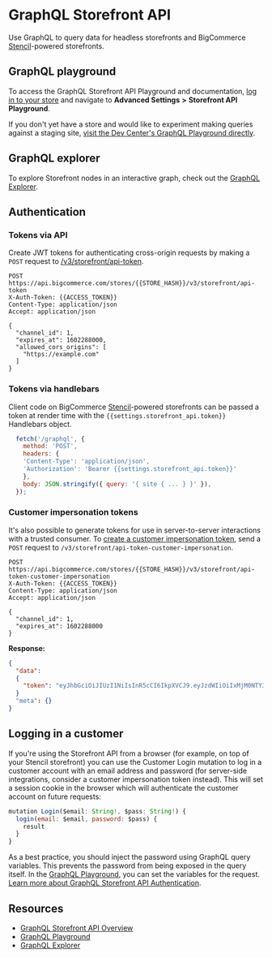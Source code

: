 # GraphQL Storefront API

Use GraphQL to query data for headless storefronts and BigCommerce [Stencil](/stencil-docs/getting-started/about-stencil)-powered storefronts.

## GraphQL playground

To access the GraphQL Storefront API Playground and documentation, [log in to your store](https://login.bigcommerce.com/deep-links/manage) and navigate to **Advanced Settings** **>** **Storefront API Playground**.

If you don't yet have a store and would like to experiment making queries against a staging site, [visit the Dev Center's GraphQL Playground directly](/graphql-playground).


## GraphQL explorer

To explore Storefront nodes in an interactive graph, check out the [GraphQL Explorer](/graphql-explorer).

## Authentication

### Tokens via API

Create JWT tokens for authenticating cross-origin requests by making a `POST` request to [/v3/storefront/api-token](/api-reference/storefront/graphql-api-tokens/api-token/createtoken).

```http
POST https://api.bigcommerce.com/stores/{{STORE_HASH}}/v3/storefront/api-token
X-Auth-Token: {{ACCESS_TOKEN}}
Content-Type: application/json
Accept: application/json

{
  "channel_id": 1,
  "expires_at": 1602288000,
  "allowed_cors_origins": [
    "https://example.com"
  ]
}
```


### Tokens via handlebars

Client code on BigCommerce [Stencil](/stencil-docs/getting-started/about-stencil)-powered storefronts can be passed a token at render time with the `{{settings.storefront_api.token}}` Handlebars object.

```js
  fetch('/graphql', {
    method: 'POST',
    headers: {
    'Content-Type': 'application/json',
    'Authorization': 'Bearer {{settings.storefront_api.token}}'
    },
    body: JSON.stringify({ query: '{ site { ... } }' }),
  });
```

### Customer impersonation tokens

It's also possible to generate tokens for use in server-to-server interactions with a trusted consumer. To [create a customer impersonation token](/api-reference/store-management/tokens/customer-impersonation-token/createtokenwithcustomerimpersonation), send a `POST` request to `/v3/storefront/api-token-customer-impersonation`.

```http
POST https://api.bigcommerce.com/stores/{{STORE_HASH}}/v3/storefront/api-token-customer-impersonation
X-Auth-Token: {{ACCESS_TOKEN}}
Content-Type: application/json
Accept: application/json

{
  "channel_id": 1,
  "expires_at": 1602288000
}

```

**Response:**

```json
{
  "data":
  {
    "token": "eyJhbGciOiJIUzI1NiIsInR5cCI6IkpXVCJ9.eyJzdWIiOiIxMjM0NTY3ODkwIiwibmFtZSI6IkpvaG4gRG9lIiwiaWF0IjoxNTE2MjM5MDIyfQ.SflKxwRJSMeKKF2QT4fwpMeJf36POk6yJV_adQssw5c"
  }
  "meta": {}
}
```


## Logging in a customer

If you're using the Storefront API from a browser (for example, on top of your Stencil storefront) you can use the Customer Login mutation to log in a customer account with an email address and password (for server-side integrations, consider a customer impersonation token instead). This will set a session cookie in the browser which will authenticate the customer account on future requests:

```js
mutation Login($email: String!, $pass: String!) {
  login(email: $email, password: $pass) {
    result
  }
}
```


As a best practice, you should inject the password using GraphQL query variables. This prevents the password from being exposed in the query itself. In the [GraphQL Playground](/graphql-playground), you can set the variables for the request. [Learn more about GraphQL Storefront API Authentication](/api-docs/storefront/graphql/graphql-storefront-api-overview#authentication).


## Resources

* [GraphQL Storefront API Overview](/api-docs/storefront/graphql/graphql-storefront-api-overview)
* [GraphQL Playground](/graphql-playground)
* [GraphQL Explorer](/graphql-explorer)
